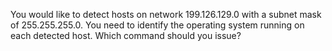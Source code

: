 You would like to detect hosts on network 199.126.129.0 with a subnet mask of 255.255.255.0. You need to identify the operating system running on each detected host. Which command should you issue?
